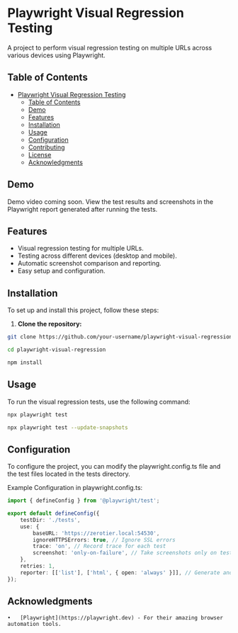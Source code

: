 # Playwright Visual Regression Testing

A project to perform visual regression testing on multiple URLs across various devices using Playwright.

## Table of Contents

- [Playwright Visual Regression Testing](#playwright-visual-regression-testing)
  - [Table of Contents](#table-of-contents)
  - [Demo](#demo)
  - [Features](#features)
  - [Installation](#installation)
  - [Usage](#usage)
  - [Configuration](#configuration)
  - [Contributing](#contributing)
  - [License](#license)
  - [Acknowledgments](#acknowledgments)

## Demo

Demo video coming soon. View the test results and screenshots in the Playwright report generated after running the tests.

## Features

- Visual regression testing for multiple URLs.
- Testing across different devices (desktop and mobile).
- Automatic screenshot comparison and reporting.
- Easy setup and configuration.

## Installation

To set up and install this project, follow these steps:

1. **Clone the repository:**

```bash
git clone https://github.com/your-username/playwright-visual-regression.git

cd playwright-visual-regression

npm install
```

## Usage

To run the visual regression tests, use the following command:
```bash
npx playwright test

npx playwright test --update-snapshots
```

## Configuration

To configure the project, you can modify the playwright.config.ts file and the test files located in the tests directory.

Example Configuration in playwright.config.ts:

```typescript
import { defineConfig } from '@playwright/test';

export default defineConfig({
    testDir: './tests',
    use: {
        baseURL: 'https://zerotier.local:54530',
        ignoreHTTPSErrors: true, // Ignore SSL errors
        trace: 'on', // Record trace for each test
        screenshot: 'only-on-failure', // Take screenshots only on test failures
    },
    retries: 1,
    reporter: [['list'], ['html', { open: 'always' }]], // Generate and always open the HTML report
});

```


## Acknowledgments

	•	[Playwright](https://playwright.dev) - For their amazing browser automation tools.





